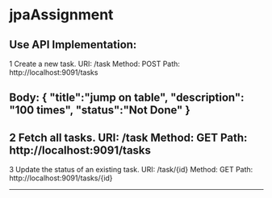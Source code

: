 # jpaAssignment

Use API Implementation:
----------------------------------------------
1 Create a new task.
URI: /task
Method: POST
Path: http://localhost:9091/tasks

Body:
{
  "title":"jump on table",
  "description": "100 times",
  "status":"Not Done"
}
------------------------------------------------

2 Fetch all tasks.
URI: /task
Method: GET
Path: http://localhost:9091/tasks
------------------------------------------------


3 Update the status of an existing task.
URI: /task/{id}
Method: GET
Path: http://localhost:9091/tasks/{id}

-----------------------------------------------
